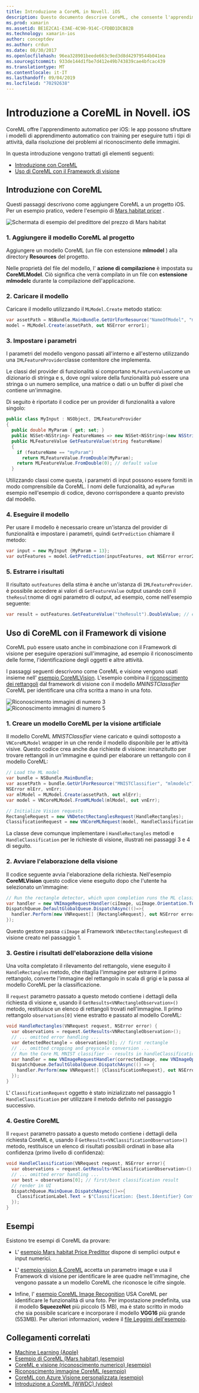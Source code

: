 ```yaml
---
title: Introduzione a CoreML in Novell. iOS
description: Questo documento descrive CoreML, che consente l'apprendimento automatico in iOS. Questo documento illustra come iniziare a usare CoreML e come usarlo con il Framework di visione.
ms.prod: xamarin
ms.assetid: BE1E2CA1-E3AE-4C90-914C-CFDBD1DCB82B
ms.technology: xamarin-ios
author: conceptdev
ms.author: crdun
ms.date: 08/30/2017
ms.openlocfilehash: 96ea328901beede663c9ed3d8d42979544b041ea
ms.sourcegitcommit: 933de144d1fbe7d412e49b743839cae4bfcac439
ms.translationtype: MT
ms.contentlocale: it-IT
ms.lasthandoff: 09/04/2019
ms.locfileid: "70292638"
---
```

# <a name="introduction-to-coreml-in-xamarinios"></a>Introduzione a CoreML in Novell. iOS

CoreML offre l'apprendimento automatico per iOS: le app possono sfruttare i modelli di apprendimento automatico con training per eseguire tutti i tipi di attività, dalla risoluzione dei problemi al riconoscimento delle immagini.

In questa introduzione vengono trattati gli elementi seguenti:

- [Introduzione con CoreML](#coreml)
- [Uso di CoreML con il Framework di visione](#coremlvision)

<a name="coreml" />

## <a name="getting-started-with-coreml"></a>Introduzione con CoreML

Questi passaggi descrivono come aggiungere CoreML a un progetto iOS. Per un esempio pratico, vedere l'esempio di [Mars habitat pricer](https://docs.microsoft.com/samples/xamarin/ios-samples/ios12-marshabitatcoremltimer/) .

![Schermata di esempio del predittore del prezzo di Mars habitat](coreml-images/marspricer-heading.png)

### <a name="1-add-the-coreml-model-to-the-project"></a>1. Aggiungere il modello CoreML al progetto

Aggiungere un modello CoreML (un file con estensione **mlmodel** ) alla directory **Resources** del progetto. 

Nelle proprietà del file del modello, l' **azione di compilazione** è impostata su **CoreMLModel**. Ciò significa che verrà compilato in un file con **estensione mlmodelc** durante la compilazione dell'applicazione.

### <a name="2-load-the-model"></a>2. Caricare il modello

Caricare il modello utilizzando il `MLModel.Create` metodo statico:

```csharp
var assetPath = NSBundle.MainBundle.GetUrlForResource("NameOfModel", "mlmodelc");
model = MLModel.Create(assetPath, out NSError error1);
```

### <a name="3-set-the-parameters"></a>3. Impostare i parametri

I parametri del modello vengono passati all'interno e all'esterno utilizzando una `IMLFeatureProvider`classe contenitore che implementa.

Le classi del provider di funzionalità si comportano `MLFeatureValue`come un dizionario di stringa e s, dove ogni valore della funzionalità può essere una stringa o un numero semplice, una matrice o dati o un buffer di pixel che contiene un'immagine.

Di seguito è riportato il codice per un provider di funzionalità a valore singolo:

```csharp
public class MyInput : NSObject, IMLFeatureProvider
{
  public double MyParam { get; set; }
  public NSSet<NSString> FeatureNames => new NSSet<NSString>(new NSString("myParam"));
  public MLFeatureValue GetFeatureValue(string featureName)
  {
    if (featureName == "myParam")
      return MLFeatureValue.FromDouble(MyParam);
    return MLFeatureValue.FromDouble(0); // default value
  }
```

Utilizzando classi come questa, i parametri di input possono essere forniti in modo comprensibile da CoreML. I nomi delle funzionalità, ad `myParam` esempio nell'esempio di codice, devono corrispondere a quanto previsto dal modello.

### <a name="4-run-the-model"></a>4. Eseguire il modello

Per usare il modello è necessario creare un'istanza del provider di funzionalità e impostare i parametri, quindi `GetPrediction` chiamare il metodo:

```csharp
var input = new MyInput {MyParam = 13};
var outFeatures = model.GetPrediction(inputFeatures, out NSError error2);
```

### <a name="5-extract-the-results"></a>5. Estrarre i risultati

Il risultato `outFeatures` della stima è anche un'istanza di `IMLFeatureProvider`. è possibile accedere ai valori di `GetFeatureValue` output usando con il `theResult`nome di ogni parametro di output, ad esempio, come nell'esempio seguente:

```csharp
var result = outFeatures.GetFeatureValue("theResult").DoubleValue; // eg. 6227020800
```

<a name="coremlvision" />

## <a name="using-coreml-with-the-vision-framework"></a>Uso di CoreML con il Framework di visione

CoreML può essere usato anche in combinazione con il Framework di visione per eseguire operazioni sull'immagine, ad esempio il riconoscimento delle forme, l'identificazione degli oggetti e altre attività.

I passaggi seguenti descrivono come CoreML e visione vengono usati insieme nell' [esempio CoreMLVision](https://docs.microsoft.com/samples/xamarin/ios-samples/ios11-coremlvision). L'esempio combina il [riconoscimento dei rettangoli](~/ios/platform/introduction-to-ios11/vision.md#rectangles) dal framework di visione con il modello _MNINSTClassifier_ CoreML per identificare una cifra scritta a mano in una foto.

![Riconoscimento immagini di numero 3](coreml-images/vision3.png) ![Riconoscimento immagini di numero 5](coreml-images/vision5.png)

### <a name="1-create-a-vision-coreml-model"></a>1. Creare un modello CoreML per la visione artificiale

Il modello CoreML _MNISTClassifier_ viene caricato e quindi sottoposto a `VNCoreMLModel` wrapper in un che rende il modello disponibile per le attività visive. Questo codice crea anche due richieste di visione: innanzitutto per trovare rettangoli in un'immagine e quindi per elaborare un rettangolo con il modello CoreML:

```csharp
// Load the ML model
var bundle = NSBundle.MainBundle;
var assetPath = bundle.GetUrlForResource("MNISTClassifier", "mlmodelc");
NSError mlErr, vnErr;
var mlModel = MLModel.Create(assetPath, out mlErr);
var model = VNCoreMLModel.FromMLModel(mlModel, out vnErr);

// Initialize Vision requests
RectangleRequest = new VNDetectRectanglesRequest(HandleRectangles);
ClassificationRequest = new VNCoreMLRequest(model, HandleClassification);
```

La classe deve comunque implementare i `HandleRectangles` metodi e `HandleClassification` per le richieste di visione, illustrati nei passaggi 3 e 4 di seguito.

### <a name="2-start-the-vision-processing"></a>2. Avviare l'elaborazione della visione

Il codice seguente avvia l'elaborazione della richiesta. Nell'esempio **CoreMLVision** questo codice viene eseguito dopo che l'utente ha selezionato un'immagine:

```csharp
// Run the rectangle detector, which upon completion runs the ML classifier.
var handler = new VNImageRequestHandler(ciImage, uiImage.Orientation.ToCGImagePropertyOrientation(), new VNImageOptions());
DispatchQueue.DefaultGlobalQueue.DispatchAsync(()=>{
  handler.Perform(new VNRequest[] {RectangleRequest}, out NSError error);
});
```

Questo gestore passa `ciImage` al Framework `VNDetectRectanglesRequest` di visione creato nel passaggio 1.

### <a name="3-handle-the-results-of-vision-processing"></a>3. Gestire i risultati dell'elaborazione della visione

Una volta completato il rilevamento del rettangolo, viene eseguito il `HandleRectangles` metodo, che ritaglia l'immagine per estrarre il primo rettangolo, converte l'immagine del rettangolo in scala di grigi e la passa al modello CoreML per la classificazione.

Il `request` parametro passato a questo metodo contiene i dettagli della richiesta di visione e, usando il `GetResults<VNRectangleObservation>()` metodo, restituisce un elenco di rettangoli trovati nell'immagine. Il primo rettangolo `observations[0]` viene estratto e passato al modello CoreML:

```csharp
void HandleRectangles(VNRequest request, NSError error) {
  var observations = request.GetResults<VNRectangleObservation>();
  // ... omitted error handling ...
  var detectedRectangle = observations[0]; // first rectangle
  // ... omitted cropping and greyscale conversion ...
  // Run the Core ML MNIST classifier -- results in handleClassification method
  var handler = new VNImageRequestHandler(correctedImage, new VNImageOptions());
  DispatchQueue.DefaultGlobalQueue.DispatchAsync(() => {
    handler.Perform(new VNRequest[] {ClassificationRequest}, out NSError err);
  });
}
```

L' `ClassificationRequest` oggetto è stato inizializzato nel passaggio 1 `HandleClassification` per utilizzare il metodo definito nel passaggio successivo.

### <a name="4-handle-the-coreml"></a>4. Gestire CoreML

Il `request` parametro passato a questo metodo contiene i dettagli della richiesta CoreML e, usando il `GetResults<VNClassificationObservation>()` metodo, restituisce un elenco di risultati possibili ordinati in base alla confidenza (primo livello di confidenza):

```csharp
void HandleClassification(VNRequest request, NSError error){
  var observations = request.GetResults<VNClassificationObservation>();
  // ... omitted error handling ...
  var best = observations[0]; // first/best classification result
  // render in UI
  DispatchQueue.MainQueue.DispatchAsync(()=>{
    ClassificationLabel.Text = $"Classification: {best.Identifier} Confidence: {best.Confidence * 100f:#.00}%";
  });
}
```

## <a name="samples"></a>Esempi

Esistono tre esempi di CoreML da provare:

- L' [esempio Mars habitat Price Predittor](https://docs.microsoft.com/samples/xamarin/ios-samples/ios12-marshabitatcoremltimer/) dispone di semplici output e input numerici.

- L' [esempio vision & CoreML](https://docs.microsoft.com/samples/xamarin/ios-samples/ios11-coremlvision) accetta un parametro image e usa il Framework di visione per identificare le aree quadre nell'immagine, che vengono passate a un modello CoreML che riconosce le cifre singole.

- Infine, l' [esempio CoreML Image Recognition](https://docs.microsoft.com/samples/xamarin/ios-samples/ios11-coremlimagerecognition) USA CoreML per identificare le funzionalità di una foto. Per impostazione predefinita, usa il modello **SqueezeNet** più piccolo (5 MB), ma è stato scritto in modo che sia possibile scaricare e incorporare il modello **VGG16** più grande (553MB). Per ulteriori informazioni, vedere il [file Leggimi dell'esempio](https://github.com/xamarin/ios-samples/blob/master/ios11/CoreMLImageRecognition/CoreMLImageRecognition/README.md).

## <a name="related-links"></a>Collegamenti correlati

- [Machine Learning (Apple)](https://developer.apple.com/machine-learning/)
- [Esempio di CoreML (Mars habitat) (esempio)](https://docs.microsoft.com/samples/xamarin/ios-samples/ios12-marshabitatcoremltimer/)
- [CoreML e visione (riconoscimento numerico) (esempio)](https://docs.microsoft.com/samples/xamarin/ios-samples/ios11-coremlvision)
- [Riconoscimento immagine CoreML (esempio)](https://docs.microsoft.com/samples/xamarin/ios-samples/ios11-coremlimagerecognition)
- [CoreML con Azure Visione personalizzata (esempio)](https://docs.microsoft.com/samples/xamarin/ios-samples/ios11-coremlazuremodel)
- [Introduzione a CoreML (WWDC) (video)](https://developer.apple.com/videos/play/wwdc2017/703/)
